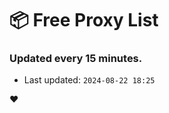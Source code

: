 # :package: Free Proxy List
### Updated every 15 minutes.

- Last updated: `2024-08-22 18:25`

:heart:
